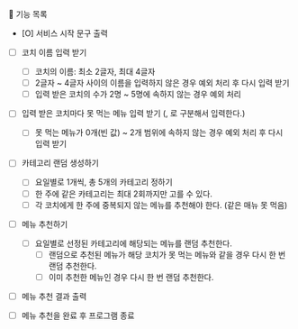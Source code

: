 🔑 기능 목록

- [O] 서비스 시작 문구 출력

- [ ] 코치 이름 입력 받기

  - [ ] 코치의 이름: 최소 2글자, 최대 4글자
  - [ ] 2글자 ~ 4글자 사이의 이름을 입력하지 않은 경우 예외 처리 후 다시 입력 받기
  - [ ] 입력 받은 코치의 수가 2명 ~ 5명에 속하지 않는 경우 예외 처리

- [ ] 입력 받은 코치마다 못 먹는 메뉴 입력 받기 (, 로 구분해서 입력한다.)

  - [ ] 못 먹는 메뉴가 0개(빈 값) ~ 2개 범위에 속하지 않는 경우 예외 처리 후 다시 입력 받기

- [ ] 카테고리 랜덤 생성하기

  - [ ] 요일별로 1개씩, 총 5개의 카테고리 정하기
  - [ ] 한 주에 같은 카테고리는 최대 2회까지만 고를 수 있다.
  - [ ] 각 코치에게 한 주에 중복되지 않는 메뉴를 추천해야 한다. (같은 매뉴 못 먹음)

- [ ] 메뉴 추천하기

  - [ ] 요일별로 선정된 카테고리에 해당되는 메뉴를 랜덤 추천한다.
    - [ ] 랜덤으로 추천된 메뉴가 해당 코치가 못 먹는 메뉴와 같을 경우 다시 한 번 랜덤 추천한다.
    - [ ] 이미 추천한 메뉴인 경우 다시 한 번 랜덤 추천한다.

- [ ] 메뉴 추천 결과 출력
- [ ] 메뉴 추천을 완료 후 프로그램 종료
